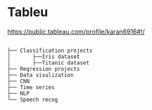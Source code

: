 # Tableu
https://public.tableau.com/profile/karan6916#!/


```

├── Classification projects
│       ├──Iris dataset
│       ├──Titanic dataset
├── Regression projects
├── Data visulization 
├── CNN
├── Time series
├── NLP
└── Speech recog

```
